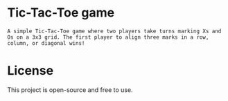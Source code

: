 # Tic-Tac-Toe game
    A simple Tic-Tac-Toe game where two players take turns marking Xs and Os on a 3x3 grid. The first player to align three marks in a row, column, or diagonal wins!


# License
This project is open-source and free to use.


